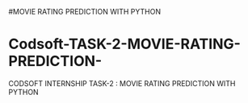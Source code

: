 #MOVIE RATING PREDICTION WITH PYTHON
# Codsoft-TASK-2-MOVIE-RATING-PREDICTION-
CODSOFT INTERNSHIP TASK-2 : MOVIE RATING PREDICTION WITH PYTHON
